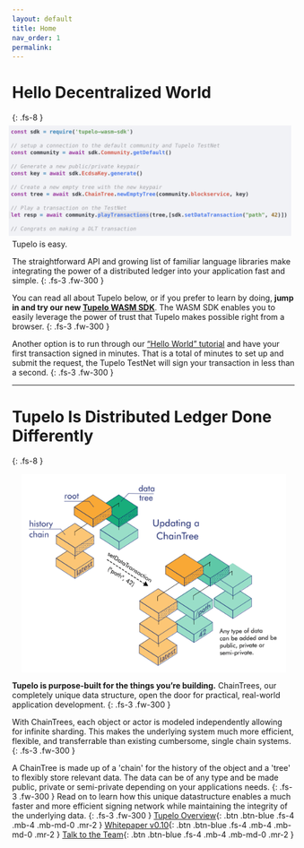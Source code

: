 ```yaml
---
layout: default
title: Home
nav_order: 1
permalink:
---
```


# Hello Decentralized World
{: .fs-8 }
<img style="float:right; padding:6px; width:529px;" src="assets/images/wasm_sample_code.png">

Tupelo is easy.

The straightforward API and growing list of familiar language libraries make integrating
the power of a distributed ledger into your application fast and simple.
{: .fs-3 .fw-300 }

You can read all about Tupelo below, or if you prefer to learn by doing, **jump in and try our
new [Tupelo WASM SDK](https://www.tupelo.org/blog/2019/8/22/new-wasm-based-sdk-for-tupelo)**.
The WASM SDK enables you to easily leverage the power of trust that Tupelo
makes possible right from a browser.
{: .fs-3 .fw-300 }

Another option is to run through our [“Hello World” tutorial](tutorials) and have your
first transaction signed in minutes. That is a total of minutes to set up and submit the
request, the Tupelo TestNet will sign your transaction in less than a second.
{: .fs-3 .fw-300 }
***
# Tupelo Is Distributed Ledger Done Differently
{: .fs-8 }
<img style="float: right; width:472px;height:354px; padding: 15px;" src="assets/images/ChainTreeP.png">

**Tupelo is purpose-built for the things you’re building.**
ChainTrees, our completely unique data structure, open the door for practical,
real-world application development.
{: .fs-3 .fw-300 }

With ChainTrees, each object or actor is modeled independently allowing for
infinite sharding. This makes the underlying system much more efficient,
flexible, and transferrable than existing cumbersome, single chain systems.
{: .fs-3 .fw-300 }

A ChainTree is made up of a 'chain' for the history of the object and a 'tree' to flexibly
store relevant data.  The data can be of any type and be made public, private or semi-private
depending on your applications needs.
{: .fs-3 .fw-300 }
Read on to learn how this unique datastructure enables a much faster and more efficient
signing network while maintaining the integrity of the underlying data.
{: .fs-3 .fw-300 }
[Tupelo Overview](docs/litepaper){: .btn .btn-blue .fs-4 .mb-4 .mb-md-0 .mr-2 }
[Whitepaper v0.10](docs/whitepaper){: .btn .btn-blue .fs-4 .mb-4 .mb-md-0 .mr-2 }
[Talk to the Team](https://t.me/joinchat/IhpojEWjbW9Y7_H81Y7rAA){: .btn .btn-blue .fs-4 .mb-4 .mb-md-0 .mr-2 }
